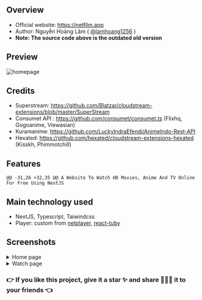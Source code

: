 ## Overview

- Official website: https://netfilm.app
- Author: Nguyễn Hoàng Lâm ( [@lamhoang1256](https://github.com/lamhoang1256) )
- **Note: The source code above is the outdated old version**

## Preview

![homepage](https://raw.githubusercontent.com/lamhoang1256/netfilm/main/public/netfilm.png)

## Credits

- Superstream: https://github.com/Blatzar/cloudstream-extensions/blob/master/SuperStream
- Consumet API : https://github.com/consumet/consumet.ts (Flixhq, Gogoanime, Viewasian)
- Kuramanime: https://github.com/LuckyIndraEfendi/AnimeIndo-Rest-API
- Hexated: https://github.com/hexated/cloudstream-extensions-hexated (Kisskh, Phimmotchill)

## Features

	@@ -31,26 +32,35 @@ A Website To Watch HD Movies, Anime And TV Online For Free Using NextJS
## Main technology used

- NextJS, Typescript, Taiwindcss
- Player: custom from [netplayer](https://www.npmjs.com/package/netplayer), [react-tuby](https://react-tuby.vercel.app)

## Screenshots

<details>
 <summary>Home page</summary>
 <p>

![home](https://raw.githubusercontent.com/lamhoang1256/netfilm/main/public/netfilm.png)

 </p>
</details>

<details>
 <summary>Watch page</summary>
 <p>

![watch-page](https://raw.githubusercontent.com/lamhoang1256/netfilm/main/screenshots/v2/watch-page.png)

 </p>
</details>

### 👉 If you like this project, give it a star ✨ and share 👨🏻‍💻 it to your friends 👈
